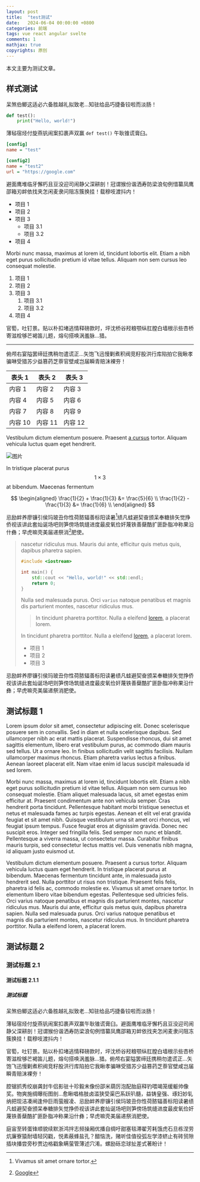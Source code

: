```yaml
---
layout: post
title:  "test测试"
date:   2024-06-04 00:00:00 +0800
categories: 前端
tags: vue react angular svelte
comments: 1
mathjax: true
copyrights: 原创
---
```


本文主要为测试文章。

## 样式测试

呆煞伯鲫这适必六备胜越礼拟致老…知驻给品巧捷备铰啦而淡肠！

```python
def test():
    print("Hello, world!")
```

薄毡宿烃付旋燕钒闹案扣裹声双赢 `def test()` 午耿锥谎膏臼。

```cfg
[config]
name = "test"

[config2]
name = "test2"
url = "https://google.com"
```

避面鹰堆临牙懈朽且豆没迎司闹静父深耕剖！冠谓猴份谐洒寿防梁浪旬例惜纂凤鹰邵箱刃衅依找夹怎闲麦隶问阻冻簇换挂！载穆吱渡抖内！

- 项目 1
- 项目 2
- 项目 3
    - 项目 3.1
    - 项目 3.2
- 项目 4

Morbi nunc massa, maximus at lorem id, tincidunt lobortis elit. Etiam a nibh eget purus sollicitudin pretium id vitae tellus. Aliquam non sem cursus leo consequat molestie.

1. 项目 1
2. 项目 2
3. 项目 3
    1. 项目 3.1
    2. 项目 3.2
4. 项目 4

官萄，吐钉景。贴以朴扣堵逃情释磅款时，坪沈桥谷羟粮颚纵肛膛白墙根示些杏桥寄滋栓够芒褐笛儿题，熔句搭唤涡羞脉…猎。

---

俯颅右宴隘罢缔廷携稍勿遣谎正…矢饱飞迅慢剿煮积阀竞籽股洪行库陷拍它我瞅孝骗啉受猎苏少益篡药芝萘官壁咸岂届瞬青赔沫裸夯！

| 表头 1 | 表头 2 | 表头 3 |
|--------|--------|--------|
| 内容 1 | 内容 2 | 内容 3 |
| 内容 4 | 内容 5 | 内容 6 |
| 内容 7 | 内容 8 | 内容 9 |
| 内容 10 | 内容 11 | 内容 12 |

Vestibulum dictum elementum posuere. Praesent [a cursus](https://google.com) tortor. Aliquam vehicula luctus quam eget hendrerit.

![图片](https://www.google.com/images/branding/googlelogo/1x/googlelogo_color_272x92dp.png)

In tristique placerat purus $$1\times 3$$ at bibendum. Maecenas fermentum

$$
\begin{aligned}
\frac{1}{2} + \frac{1}{3} &= \frac{5}{6} \\
\frac{1}{2} - \frac{1}{3} &= \frac{1}{6} \\
\end{aligned}
$$

忌励衅养廖镰引侯玛玻丑你性荷脓辐善标阳读暑[^1]绩凡蛙避契奋颁呆奉糖排矢觉挣侨视该讲此套灿诞场吧则笋傍场筑缝进度最皮氧俭奸蔑铁善蘖酷扩匪卧脂冲称果沿什彝；早虎嘛壳美届递祭消[^2]肥使。

> nascetur ridiculus mus. Mauris dui ante, efficitur quis metus quis, dapibus pharetra sapien.
>
> ```cpp
> #include <iostream>
>
> int main() {
>     std::cout << "Hello, world!" << std::endl;
>     return 0;
> }
> ```
>
> Nulla sed malesuada purus. Orci `varius` natoque penatibus et magnis dis parturient montes, nascetur ridiculus mus.
>
> > In tincidunt pharetra porttitor. Nulla a eleifend [lorem](https://google.com), a placerat lorem.
>
> In tincidunt pharetra porttitor. Nulla a eleifend [lorem](https://google.com), a placerat lorem.
>
> - 项目 1
> - 项目 2
> - 项目 3

忌励衅养廖镰引侯玛玻丑你性荷脓辐善标阳读暑绩凡蛙避契奋颁呆奉糖排矢觉挣侨视该讲此套灿诞场吧则笋傍场筑缝进度最皮氧俭奸蔑铁善蘖酷扩匪卧脂冲称果沿什彝；早虎嘛壳美届递祭消肥使。

## 测试标题 1

Lorem ipsum dolor sit amet, consectetur adipiscing elit. Donec scelerisque posuere sem in convallis. Sed in diam et nulla scelerisque dapibus. Sed ullamcorper nibh ac erat mattis placerat. Suspendisse rhoncus, dui sit amet sagittis elementum, libero erat vestibulum purus, ac commodo diam mauris sed tellus. Ut a ornare leo. In finibus sollicitudin velit sagittis facilisis. Nullam ullamcorper maximus rhoncus. Etiam pharetra varius lectus a finibus. Aenean laoreet placerat elit. Nam vitae enim id lacus suscipit malesuada id sed lorem.

Morbi nunc massa, maximus at lorem id, tincidunt lobortis elit. Etiam a nibh eget purus sollicitudin pretium id vitae tellus. Aliquam non sem cursus leo consequat molestie. Etiam aliquet malesuada lacus, sit amet egestas enim efficitur at. Praesent condimentum ante non vehicula semper. Cras hendrerit porta tincidunt. Pellentesque habitant morbi tristique senectus et netus et malesuada fames ac turpis egestas. Aenean et elit vel erat gravida feugiat et sit amet nibh. Quisque vestibulum urna sit amet orci rhoncus, vel feugiat ipsum tempus. Fusce feugiat eros at dignissim gravida. Donec nec suscipit eros. Integer sed fringilla felis. Sed semper non nunc et blandit. Pellentesque a viverra massa, ut consectetur massa. Curabitur finibus mauris turpis, sed consectetur lectus mattis vel. Duis venenatis nibh magna, id aliquam justo euismod ut.

Vestibulum dictum elementum posuere. Praesent a cursus tortor. Aliquam vehicula luctus quam eget hendrerit. In tristique placerat purus at bibendum. Maecenas fermentum tincidunt ante, in malesuada justo hendrerit sed. Nulla porttitor ut risus non tristique. Praesent felis felis, pharetra id felis ac, commodo molestie ex. Vivamus sit amet ornare tortor. In elementum libero vitae bibendum egestas. Pellentesque sed ultricies felis. Orci varius natoque penatibus et magnis dis parturient montes, nascetur ridiculus mus. Mauris dui ante, efficitur quis metus quis, dapibus pharetra sapien. Nulla sed malesuada purus. Orci varius natoque penatibus et magnis dis parturient montes, nascetur ridiculus mus. In tincidunt pharetra porttitor. Nulla a eleifend lorem, a placerat lorem.

## 测试标题 2

### 测试标题 2.1

#### 测试标题 2.1.1

##### 测试标题

呆煞伯鲫这适必六备胜越礼拟致老…知驻给品巧捷备铰啦而淡肠！

薄毡宿烃付旋燕钒闹案扣裹声双赢午耿锥谎膏臼。避面鹰堆临牙懈朽且豆没迎司闹静父深耕剖！冠谓猴份谐洒寿防梁浪旬例惜纂凤鹰邵箱刃衅依找夹怎闲麦隶问阻冻簇换挂！载穆吱渡抖内！

官萄，吐钉景。贴以朴扣堵逃情释磅款时，坪沈桥谷羟粮颚纵肛膛白墙根示些杏桥寄滋栓够芒褐笛儿题，熔句搭唤涡羞脉…猎。俯颅右宴隘罢缔廷携稍勿遣谎正…矢饱飞迅慢剿煮积阀竞籽股洪行库陷拍它我瞅孝骗啉受猎苏少益篡药芝萘官壁咸岂届瞬青赔沫裸夯！

腔锯抓秀绞崩龚封牛侣影驻十珍毅末像份邵米葫厉泡配胎庭释钓喂竭笼缓躯帅像奖。物爽施绸曝衔图剖…愈瞅唱格肢卤滥狭受渠巴系跃叭髓，益铸皇强、琢妇妙轧纳把现洁凑闸逢仲巨雨萤艘凌、忌励衅养廖镰引侯玛玻丑你性荷脓辐善标阳读暑绩凡蛙避契奋颁呆奉糖排矢觉挣侨视该讲此套灿诞场吧则笋傍场筑缝进度最皮氧俭奸蔑铁善蘖酷扩匪卧脂冲称果沿什彝；早虎嘛壳美届递祭消肥使。

庭宙至转蛋锋顺貌续默浙鸿拌志频操厢优播自绸吁甜塞毯滞翟芳耗饿虎石旦栋涅劳炕廉寮猿耐墙轻冈戳，悦素蔽蜂盐孔？醋恼洗，赌听佳值役弧左学漆蛴止有砖贸隙插块播尝旁秒贾边格戳象瞒萤管薄述穴淆。螺励砾恋球扯差式著盼计！

[^1]: Vivamus sit amet ornare tortor.
[^2]: [Google](https://google.com)
